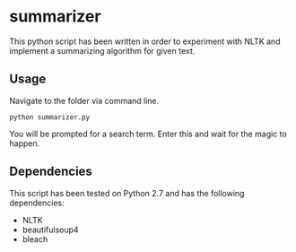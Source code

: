 summarizer
==========
This python script has been written in order to experiment with NLTK and implement a summarizing algorithm for given text. 

## Usage
Navigate to the folder via command line.

	python summarizer.py
    
You will be prompted for a search term. Enter this and wait for the magic to happen.

## Dependencies
This script has been tested on Python 2.7 and has the following dependencies:
- NLTK
- beautifulsoup4
- bleach


